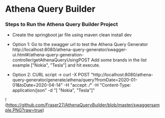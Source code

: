 Athena Query Builder
=====================

### Steps to Run the Athena Query Builder Project

* Create the springboot jar file using maven clean install dev

* Option 1: Go to the swagger url to test the Athena Query Generator
   http://localhost:8080/athena-query-generator/swagger-ui.html#/athena-query-generation-controller/getAthenaQueryUsingPOST
   Add some brands in the list example ["Nokia", "Tesla"] and hit execute.

* Option 2: CURL script -> curl -X POST "http://localhost:8080/athena-query-generator/generate/athena/query?fromDate=2020-01-01&toDate=2020-04-14" -H "accept: */*" -H "Content-Type: application/json" -d "[ \"Nokia\", \"Tesla\"]"

!(https://github.com/Fraser27/AthenaQueryBuilder/blob/master/swaggersample.PNG?raw=true)